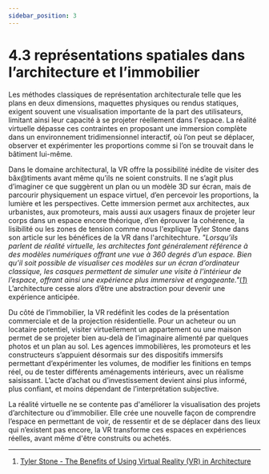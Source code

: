 ```yaml
---
sidebar_position: 3
---
```


# 4.3 représentations spatiales dans l’architecture et l’immobilier

Les méthodes classiques de représentation architecturale telle que les plans en deux dimensions, maquettes physiques ou rendus statiques, exigent souvent une visualisation importante de la part des utilisateurs, limitant ainsi leur capacité à se projeter réellement dans l'espace. La réalité virtuelle dépasse ces contraintes en proposant une immersion complète dans un environnement tridimensionnel interactif, où l’on peut se déplacer, observer et expérimenter les proportions comme si l’on se trouvait dans le bâtiment lui-même.



Dans le domaine architectural, la VR offre la possibilité inédite de visiter des bâx@timents avant même qu’ils ne soient construits. Il ne s’agit plus d’imaginer ce que suggèrent un plan ou un modèle 3D sur écran, mais de parcourir physiquement un espace virtuel, d’en percevoir les proportions, la lumière et les perspectives. Cette immersion permet aux architectes, aux urbanistes, aux promoteurs, mais aussi aux usagers finaux de projeter leur corps dans un espace encore théorique, d’en éprouver la cohérence, la lisibilité ou les zones de tension comme nous l'explique Tyler Stone dans son article sur les bénéfices de la VR dans l'architechture. _"Lorsqu’ils parlent de réalité virtuelle, les architectes font généralement référence à des modèles numériques offrant une vue à 360 degrés d’un espace. Bien qu’il soit possible de visualiser ces modèles sur un écran d’ordinateur classique, les casques permettent de simuler une visite à l’intérieur de l’espace, offrant ainsi une expérience plus immersive et engageante."_[(*1*)](https://neumannmonson.com/blog/benefits-virtual-reality-architecture) L’architecture cesse alors d’être une abstraction pour devenir une expérience anticipée.



Du côté de l’immobilier, la VR redéfinit les codes de la présentation commerciale et de la projection résidentielle. Pour un acheteur ou un locataire potentiel, visiter virtuellement un appartement ou une maison permet de se projeter bien au-delà de l’imaginaire alimenté par quelques photos et un plan au sol. Les agences immobilières, les promoteurs et les constructeurs s’appuient désormais sur des dispositifs immersifs permettant d’expérimenter les volumes, de modifier les finitions en temps réel, ou de tester différents aménagements intérieurs, avec un réalisme saisissant. L’acte d’achat ou d’investissement devient ainsi plus informé, plus confiant, et moins dépendant de l’interprétation subjective.



La réalité virtuelle ne se contente pas d'améliorer la visualisation des projets d’architecture ou d’immobilier. Elle crée une nouvelle façon de comprendre l’espace en permettant de voir, de ressentir et de se déplacer dans des lieux qui n’existent pas encore, la VR transforme ces espaces en expériences réelles, avant même d'être construits ou achetés.


-------------------------------------------------------------------------------------------------------------------------------

1. [Tyler Stone -  The Benefits of Using Virtual Reality (VR) in Architecture ](https://neumannmonson.com/blog/benefits-virtual-reality-architecture)